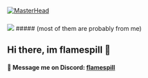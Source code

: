 [![MasterHead](https://i.imgur.com/GWVc5Zx.jpeg)](https://github.com/flamespill)
###
![](https://komarev.com/ghpvc/?username=flamespill&style=for-the-badge) ##### (most of them are probably from me)
## Hi there, im flamespill 👋
####  💬 Message me on Discord: [flamespill](<https://discord.com/users/1018142081878851595>)
<!--
**flamespill/flamespill** is a ✨ _special_ ✨ repository because its `README.md` (this file) appears on your GitHub profile.

Here are some ideas to get you started:

- 🔭 I’m currently working on ...
- 🌱 I’m currently learning ...
- 👯 I’m looking to collaborate on ...
- 🤔 I’m looking for help with ...
- 💬 Ask me about ...
- 📫 How to reach me: ...
- 😄 Pronouns: ...
- ⚡ Fun fact: ...
-->
